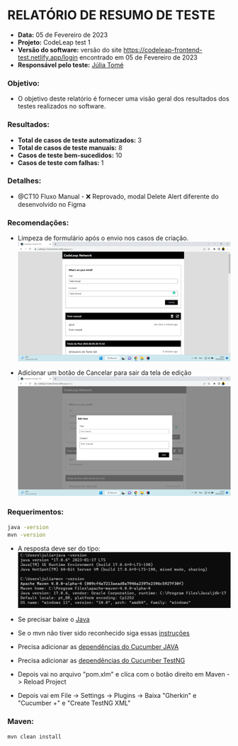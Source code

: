 # RELATÓRIO DE RESUMO DE TESTE
- **Data:** 05 de Fevereiro de 2023
- **Projeto:** CodeLeap test 1
- **Versão do software:** versão do site https://codeleap-frontend-test.netlify.app/login encontrado em 05 de Fevereiro de 2023
- **Responsável pelo teste:**  [Júlia Tomé](https://github.com/juliatomeds)


### **Objetivo:**
- O objetivo deste relatório é fornecer uma visão geral dos resultados dos testes realizados no software.


### **Resultados:**
- **Total de casos de teste automatizados:** 3
- **Total de casos de teste manuais:** 8
- **Casos de teste bem-sucedidos:** 10
- **Casos de teste com falhas:** 1


### **Detalhes:**
- @CT10 Fluxo Manual - ❌ Reprovado, modal Delete Alert diferente do desenvolvido no Figma


### **Recomendações:**
- Limpeza de formulário após o envio nos casos de criação.
![img.png](img.png)


- Adicionar um botão de Cancelar para sair da tela de edição
![img_1.png](img_1.png)

### **Requerimentos:**
``` bash
java -version
mvn -version
``` 
- A resposta deve ser do tipo:
![img_2.png](img_2.png)
- Se precisar baixe o [Java](https://www.oracle.com/java/technologies/downloads/#jdk17-windows)
- Se o mvn não tiver sido reconhecido siga essas [instruções](https://www.youtube.com/watch?v=-ucX5w8Zm8s)

- Precisa adicionar as [dependências do Cucumber JAVA](https://mvnrepository.com/artifact/io.cucumber/cucumber-java)
- Precisa adicionar as [dependências do Cucumber TestNG](https://mvnrepository.com/artifact/io.cucumber/cucumber-testng)
- Depois vai no arquivo "pom.xlm" e clica com o botão direito em Maven -> Reload Project
- Depois vai em File -> Settings -> Plugins -> Baixa "Gherkin" e "Cucumber +" e "Create TestNG XML"

### **Maven:**
``` bash
mvn clean install
```